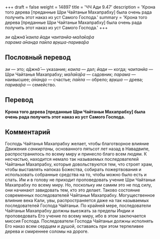 +++
draft = false
weight = 14897
title = 'ЧЧ Ади 9.47'
description = 'Крона того дерева [преданные Шри Чайтаньи Махапрабху] была очень рада получить этот наказ из уст Самого Господа.'
summary = 'Крона того дерева [преданные Шри Чайтаньи Махапрабху] была очень рада получить этот наказ из уст Самого Господа.'
+++

_эи а̄джн̃а̄ каила йади чаитанйа-ма̄ла̄ка̄ра  
парама а̄нанда па̄ила вр̣кша-парива̄ра_

## Пословный перевод

_эи_ — это; _а̄джн̃а̄_ — указание; _каила_ — дал; _йади_ — когда; _чаитанйа_ — Шри Чайтанья Махапрабху; _ма̄ла̄ка̄ра_ — садовник; _парама_ — наивысшее; _а̄нанда_ — счастье; _па̄ила_ — обрело; _вр̣кша_ — древа; _парива̄ра_ — семейство.

## Перевод

**Крона того дерева \[преданные Шри Чайтаньи Махапрабху\] была очень рада получить этот наказ из уст Самого Господа.**

## Комментарий

Господь Чайтанья Махапрабху желает, чтобы благотворное влияние Движения _санкиртаны,_ основанного пятьсот лет назад в Навадвипе, распространилось по всему миру и принесло благо всем людям. К несчастью, находится немало так называемых последователей Чайтаньи Махапрабху, которые довольствуются тем, что строят храм, чтобы выставлять напоказ Божества, собирать пожертвования и использовать собранные средства на то, чтобы можно было есть и спать. Им и в голову не приходит проповедовать учение Шри Чайтаньи Махапрабху по всему миру. Но, поскольку им самим это не под силу, они начинают завидовать тем, кто это делает. Таково состояние современных последователей Чайтаньи Махапрабху. Могущественное влияние века Кали, увы, распространяется даже на так называемых последователей Господа Чайтаньи. По крайней мере, последователи Чайтаньи Махапрабху должны выезжать за пределы Индии и проповедовать Его учение по всему миру, ибо в этом заключается миссия Господа. Последователи Господа Чайтаньи должны исполнять Его наказ всем сердцем и душой, оставаясь при этом терпеливее дерева и смиреннее соломы на дороге.
